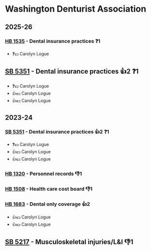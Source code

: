 # Washington Denturist Association
## 2025-26

### [HB 1535](/bill/2025-26/hb/1535/) - Dental insurance practices   ❓1
* ❓💵 Carolyn Logue

## [SB 5351](/bill/2025-26/sb/5351/) - Dental insurance practices 👍2  ❓1
* ❓💵 Carolyn Logue
* 👍💵 Carolyn Logue
* 👍💵 Carolyn Logue

## 2023-24

### [SB 5351](/bill/2023-24/sb/5351/) - Dental insurance practices 👍2  ❓1
* ❓💵 Carolyn Logue
* 👍💵 Carolyn Logue
* 👍💵 Carolyn Logue

### [HB 1320](/bill/2023-24/hb/1320/) - Personnel records  👎1 

### [HB 1508](/bill/2023-24/hb/1508/) - Health care cost board  👎1 

### [HB 1683](/bill/2023-24/hb/1683/) - Dental only coverage 👍2  
* 👍💵 Carolyn Logue
* 👍💵 Carolyn Logue

## [SB 5217](/bill/2023-24/sb/5217/) - Musculoskeletal injuries/L&I  👎1 
